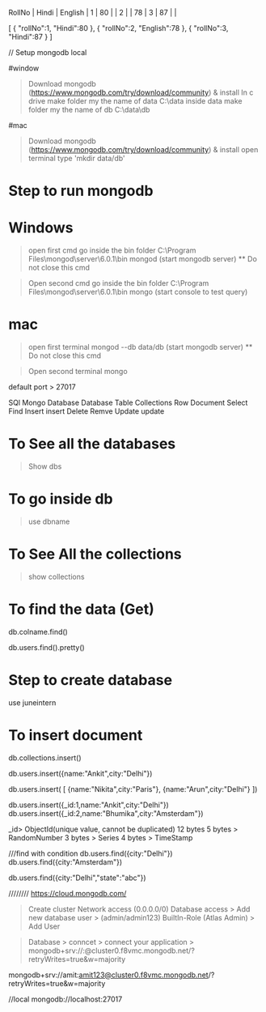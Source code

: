 RollNo | Hindi | English |
  1    |  80   |         |
  2    |       |  78     |
  3    |  87   |         |  

  [
      {
          "rollNo":1,
          "Hindi":80
      },
      {
          "rollNo":2,
          "English":78
      },
      {
          "rollNo":3,
          "Hindi":87
      }
  ]


// Setup mongodb local

#window
> Download mongodb (https://www.mongodb.com/try/download/community) & install
> In c drive make folder my the name of data  C:\data
> inside data make folder my the name of db  C:\data\db

#mac
> Download mongodb (https://www.mongodb.com/try/download/community) & install
> open terminal
> type 'mkdir data/db'

# Step to run mongodb
# Windows
> open first cmd
> go inside the bin folder C:\Program Files\mongod\server\6.0.1\bin
> mongod   (start mongodb server)   ** Do not close this cmd

> Open second cmd
> go inside the bin folder C:\Program Files\mongod\server\6.0.1\bin
> mongo (start console to test query)

# mac
> open first terminal
> mongod --db  data/db            (start mongodb server)   ** Do not close this cmd

> Open second terminal
> mongo

default port > 27017

SQl       Mongo
Database  Database
Table     Collections
Row       Document
Select    Find
Insert    insert
Delete    Remve
Update    update

# To See all the databases
> Show dbs

# To go inside db
> use dbname

# To See All the collections
> show collections

# To find the data (Get)
db.colname.find()

db.users.find().pretty()

# Step to create database
use juneintern

# To insert document
db.collections.insert()

db.users.insert({name:"Ankit",city:"Delhi"})

db.users.insert(
    [
        {name:"Nikita",city:"Paris"},
        {name:"Arun",city:"Delhi"}
    ])

db.users.insert({_id:1,name:"Ankit",city:"Delhi"})
db.users.insert({_id:2,name:"Bhumika",city:"Amsterdam"})


_id> ObjectId(unique value, cannot be duplicated)
12 bytes
5 bytes > RandomNumber
3 bytes > Series
4 bytes > TimeStamp


///find with condition
db.users.find({city:"Delhi"})
db.users.find({city:"Amsterdam"})

db.users.find({city:"Delhi","state":"abc"})

////////
https://cloud.mongodb.com/
> Create cluster
> Network access (0.0.0.0/0)
> Database access > Add new database user > (admin/admin123)
  BuiltIn-Role (Atlas Admin) > Add User

> Database > conncet > connect your application > 
mongodb+srv://<username>:<password>@cluster0.f8vmc.mongodb.net/?retryWrites=true&w=majority

mongodb+srv://amit:amit123@cluster0.f8vmc.mongodb.net/?retryWrites=true&w=majority

//local
 mongodb://localhost:27017